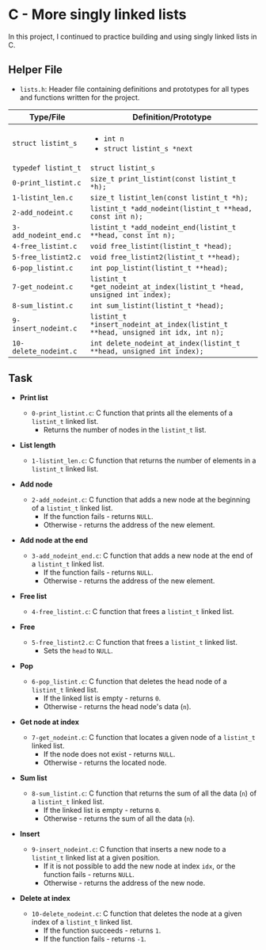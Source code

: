 # C - More singly linked lists
In this project, I continued to practice building and using singly linked lists in C.

## Helper File
* `lists.h`: Header file containing definitions and prototypes for all types and functions written for the project.

| Type/File             | Definition/Prototype                                                             |
| --------------------- | -------------------------------------------------------------------------------- |
| `struct listint_s`    | <ul><li>`int n`</li><li>`struct listint_s *next`</li></ul>                       |
| `typedef listint_t`   | `struct listint_s`                                                               |
| `0-print_listint.c`   | `size_t print_listint(const listint_t *h);`                                      |
| `1-listint_len.c`     | `size_t listint_len(const listint_t *h);`                                        |
| `2-add_nodeint.c`     | `listint_t *add_nodeint(listint_t **head, const int n);`                         |
| `3-add_nodeint_end.c` | `listint_t *add_nodeint_end(listint_t **head, const int n);`                     |
| `4-free_listint.c`    | `void free_listint(listint_t *head);`                                            |
| `5-free_listint2.c`   | `void free_listint2(listint_t **head);`                                          |
| `6-pop_listint.c`     | `int pop_listint(listint_t **head);`                                             |
| `7-get_nodeint.c`     | `listint_t *get_nodeint_at_index(listint_t *head, unsigned int index);`          |
| `8-sum_listint.c`     | `int sum_listint(listint_t *head);`                                              |
| `9-insert_nodeint.c`  | `listint_t *insert_nodeint_at_index(listint_t **head, unsigned int idx, int n);` |
| `10-delete_nodeint.c` | `int delete_nodeint_at_index(listint_t **head, unsigned int index);`             |

## Task
* **Print list**
  * `0-print_listint.c`: C function that prints all the elements of a `listint_t` linked list.
    * Returns the number of nodes in the `listint_t` list.

* **List length**
  * `1-listint_len.c`: C function that returns the number of elements in a `listint_t` linked list.

* **Add node**
  * `2-add_nodeint.c`: C function that adds a new node at the beginning of a `listint_t` linked list.
    * If the function fails - returns `NULL`.
    * Otherwise - returns the address of the new element.

* **Add node at the end**
  * `3-add_nodeint_end.c`: C function that adds a new node at the end of a `listint_t` linked list.
    * If the function fails - returns `NULL`.
    * Otherwise - returns the address of the new element.

* **Free list**
  * `4-free_listint.c`: C function that frees a `listint_t` linked list.

* **Free**
  * `5-free_listint2.c`: C function that frees a `listint_t` linked list.
    * Sets the `head` to `NULL`.

* **Pop**
  * `6-pop_listint.c`: C function that deletes the head node of a `listint_t` linked list.
    * If the linked list is empty - returns `0`.
    * Otherwise - returns the head node's data (`n`).

* **Get node at index**
  * `7-get_nodeint.c`: C function that locates a given node of a `listint_t` linked list.
    * If the node does not exist - returns `NULL`.
    * Otherwise - returns the located node.

* **Sum list**
  * `8-sum_listint.c`: C function that returns the sum of all the data (`n`) of a `listint_t` linked list.
    * If the linked list is empty - returns `0`.
    * Otherwise - returns the sum of all the data (`n`).

* **Insert**
  * `9-insert_nodeint.c`: C function that inserts a new node to a `listint_t` linked list at a given position.
    * If it is not possible to add the new node at index `idx`, or the function fails - returns `NULL`.
    * Otherwise - returns the address of the new node.

* **Delete at index**
  * `10-delete_nodeint.c`: C function that deletes the node at a given index of a `listint_t` linked list.
    * If the function succeeds - returns `1`.
    * If the function fails - returns `-1`.
